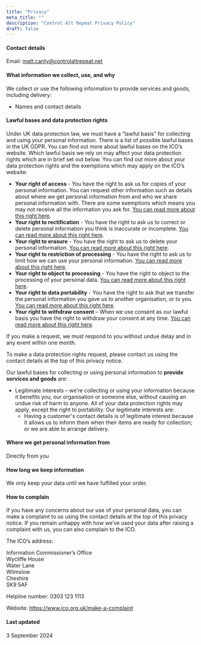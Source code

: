 ```yaml
---
title: "Privacy"
meta_title: ""
description: "Control Alt Repeat Privacy Policy"
draft: false
---
```


#### Contact details

Email: matt.canty@controlaltrepeat.net


#### What information we collect, use, and why

We collect or use the following information to provide services and goods, including delivery:

* Names and contact details


#### Lawful bases and data protection rights

Under UK data protection law, we must have a “lawful basis” for collecting and using your personal information. There is a list of possible lawful bases in the UK GDPR. You can find out more about lawful bases on the ICO’s website.
Which lawful basis we rely on may affect your data protection rights which are in brief set out below. You can find out more about your data protection rights and the exemptions which may apply on the ICO’s website:

* **Your right of access** - You have the right to ask us for copies of your personal information. You can request other information such as details about where we get personal information from and who we share personal information with. There are some exemptions which means you may not receive all the information you ask for. [You can read more about this right here][ROA].
* **Your right to rectification** - You have the right to ask us to correct or delete personal information you think is inaccurate or incomplete. [You can read more about this right here][RTR].
* **Your right to erasure** - You have the right to ask us to delete your personal information. [You can read more about this right here][RTE].
* **Your right to restriction of processing** - You have the right to ask us to limit how we can use your personal information. [You can read more about this right here][RTROP].
* **Your right to object to processing** - You have the right to object to the processing of your personal data. [You can read more about this right here][RTO].
* **Your right to data portability** - You have the right to ask that we transfer the personal information you gave us to another organisation, or to you. [You can read more about this right here][RTDP].
* **Your right to withdraw consent** – When we use consent as our lawful basis you have the right to withdraw your consent at any time. [You can read more about this right here][RTWC].

If you make a request, we must respond to you without undue delay and in any event within one month.

To make a data protection rights request, please contact us using the contact details at the top of this privacy notice.

Our lawful bases for collecting or using personal information to **provide services and goods** are:

* Legitimate interests – we’re collecting or using your information because it benefits you, our organisation or someone else, without causing an undue risk of harm to anyone. All of your data protection rights may apply, except the right to portability. Our legitimate interests are:
  * Having a customer's contact details is of legitimate interest because it allows us to inform them when their items are ready for collection; or we are able to arrange delivery.


#### Where we get personal information from

Directly from you


#### How long we keep information

We only keep your data until we have fulfilled your order.


#### How to complain

If you have any concerns about our use of your personal data, you can make a complaint to us using the contact details at the top of this privacy notice.
If you remain unhappy with how we’ve used your data after raising a complaint with us, you can also complain to the ICO.

The ICO’s address:           

Information Commissioner’s Office<br />
Wycliffe House<br />
Water Lane<br />
Wilmslow<br />
Cheshire<br />
SK9 5AF<br />

Helpline number: 0303 123 1113

Website: https://www.ico.org.uk/make-a-complaint


#### Last updated

3 September 2024


[ROA]: https://ico.org.uk/for-organisations/advice-for-small-organisations/create-your-own-privacy-notice/your-data-protection-rights/#roa

[RTR]: https://ico.org.uk/for-organisations/advice-for-small-organisations/create-your-own-privacy-notice/your-data-protection-rights/#rtr

[RTE]: https://ico.org.uk/for-organisations/advice-for-small-organisations/create-your-own-privacy-notice/your-data-protection-rights/#rte

[RTROP]: https://ico.org.uk/for-organisations/advice-for-small-organisations/create-your-own-privacy-notice/your-data-protection-rights/#rtrop

[RTO]: https://ico.org.uk/for-organisations/advice-for-small-organisations/create-your-own-privacy-notice/your-data-protection-rights/#rto

[RTDP]: https://ico.org.uk/for-organisations/advice-for-small-organisations/create-your-own-privacy-notice/your-data-protection-rights/#rtdp

[RTWC]: https://ico.org.uk/for-organisations/advice-for-small-organisations/create-your-own-privacy-notice/your-data-protection-rights/#rtwc